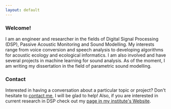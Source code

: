 ```yaml
---
layout: default
---
```


### Welcome!

I am an engineer and researcher in the fields of Digital Signal Processing (DSP), Passive Acoustic Monitoring and Sound Modelling. My interests range from voice conversion and speech analysis to developing algorithms for acoustic ecology and ecological informatics. I am also involved and have several projects in machine learning for sound analysis. As of the moment, I am writing my dissertation in the field of parametric sound modelling. 


### Contact
Interested in having a conversation about a particular topic or project? Don't hesitate to [contact me](mailto:carlosa@deobaldia.com), I will be glad to help! Also, if you are interested in current research in DSP check out my [page in my institute's Website](https://www.hsu-hh.de/ant/obaldia).


